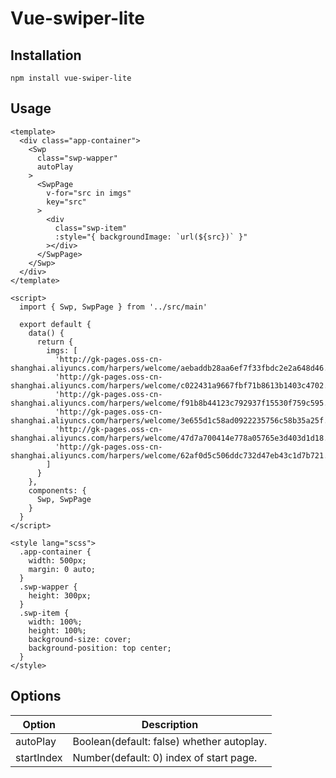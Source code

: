 # Vue-swiper-lite

## Installation

    npm install vue-swiper-lite

## Usage

    <template>
      <div class="app-container">
        <Swp
          class="swp-wapper"
          autoPlay
        >
          <SwpPage
            v-for="src in imgs"
            key="src"
          >
            <div
              class="swp-item"
              :style="{ backgroundImage: `url(${src})` }"
            ></div>
          </SwpPage>
        </Swp>
      </div>
    </template>

    <script>
      import { Swp, SwpPage } from '../src/main'

      export default {
        data() {
          return {
            imgs: [
              'http://gk-pages.oss-cn-shanghai.aliyuncs.com/harpers/welcome/aebaddb28aa6ef7f33fbdc2e2a648d46.jpg',
              'http://gk-pages.oss-cn-shanghai.aliyuncs.com/harpers/welcome/c022431a9667fbf71b8613b1403c4702.jpg',
              'http://gk-pages.oss-cn-shanghai.aliyuncs.com/harpers/welcome/f91b8b44123c792937f15530f759c595.jpg',
              'http://gk-pages.oss-cn-shanghai.aliyuncs.com/harpers/welcome/3e655d1c58ad0922235756c58b35a25f.jpg',
              'http://gk-pages.oss-cn-shanghai.aliyuncs.com/harpers/welcome/47d7a700414e778a05765e3d403d1d18.jpg',
              'http://gk-pages.oss-cn-shanghai.aliyuncs.com/harpers/welcome/62af0d5c506ddc732d47eb43c1d7b721.jpg'
            ]
          }
        },
        components: {
          Swp, SwpPage
        }
      }
    </script>

    <style lang="scss">
      .app-container {
        width: 500px;
        margin: 0 auto;
      }
      .swp-wapper {
        height: 300px;
      }
      .swp-item {
        width: 100%;
        height: 100%;
        background-size: cover;
        background-position: top center;
      }
    </style>

## Options

| Option | Description |
| ----- | ----- |
| autoPlay | Boolean(default: false) whether autoplay. |
| startIndex | Number(default: 0) index of start page. |
